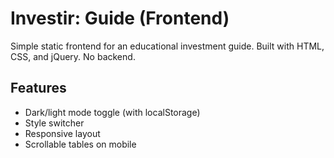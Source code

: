 # Investir: Guide (Frontend)

Simple static frontend for an educational investment guide.
Built with HTML, CSS, and jQuery. No backend.

## Features

- Dark/light mode toggle (with localStorage)
- Style switcher
- Responsive layout
- Scrollable tables on mobile